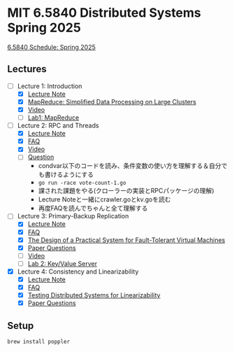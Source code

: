 # MIT 6.5840 Distributed Systems Spring 2025

[6.5840 Schedule: Spring 2025](https://pdos.csail.mit.edu/6.824/schedule.html)

## Lectures

- [ ] Lecture 1: Introduction
  - [x] [Lecture Note](lectures/01/l01.txt)
  - [x] [MapReduce: Simplified Data Processing on Large Clusters](lectures/01/mapreduce.pdf)
  - [x] [Video](https://youtu.be/WtZ7pcRSkOA?si=VU9nhFMlDNbbx08N)
  - [ ] [Lab1: MapReduce](https://pdos.csail.mit.edu/6.824/labs/lab-mr.html)
- [ ] Lecture 2: RPC and Threads
  - [x] [Lecture Note](lectures/02/l-rpc.txt)
  - [x] [FAQ](lectures/02/tour-faq.txt)
  - [x] [Video](https://youtu.be/oZR76REwSyA?si=ujUaFr8AePOjSzWn)
  - [ ] [Question](lectures/02/question.md)
    - condvar以下のコードを読み、条件変数の使い方を理解する＆自分でも書けるようにする
    - `go run -race vote-count-1.go`
    - 課された課題をやる(クローラーの実装とRPCパッケージの理解)
    - Lecture Noteと一緒にcrawler.goとkv.goを読む
    - 再度FAQを読んでちゃんと全て理解する
- [ ] Lecture 3: Primary-Backup Replication
  - [x] [Lecture Note](lectures/03/l-vm-ft.txt)
  - [x] [FAQ](lectures/03/vm-ft-faq.txt)
  - [x] [The Design of a Practical System for Fault-Tolerant Virtual Machines](lectures/03/vm-ft.pdf)
  - [x] [Paper Questions](lectures/03/questions.md)
  - [ ] [Video](https://youtu.be/gXiDmq1zDq4?si=vBWLws_WE0pgZZMF)
  - [ ] [Lab 2: Key/Value Server](https://pdos.csail.mit.edu/6.824/labs/lab-kvsrv1.html)
- [x] Lecture 4: Consistency and Linearizability
  - [x] [Lecture Note](lectures/04/l-linearizability.txt)
  - [x] [FAQ](lectures/04/linearizability-faq.txt)
  - [x] [Testing Distributed Systems for Linearizability](https://anishathalye.com/testing-distributed-systems-for-linearizability/)
  - [x] [Paper Questions](lectures/04/questions.md)

## Setup

```bash
brew install poppler
```
